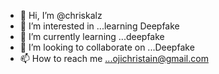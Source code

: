 - 👋 Hi, I’m @chriskalz
- 👀 I’m interested in ...learning Deepfake
- 🌱 I’m currently learning ...deepfake
- 💞️ I’m looking to collaborate on ...Deepfake
- 📫 How to reach me ...ojichristain@gmail.com

<!---
chriskalz/chriskalz is a ✨ special ✨ repository because its `README.md` (this file) appears on your GitHub profile.
You can click the Preview link to take a look at your changes.
--->

